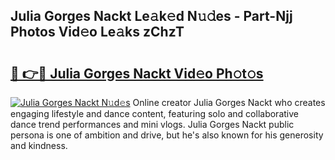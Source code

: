 ## Julia Gorges Nackt Le𝚊k𝚎d N𝚞𝚍es - Part-Njj Photos Vid𝚎o Le𝚊ks zChzT

# <h2><a href="http://fb00at.evod.top/?m=Julia+Gorges+Nackt">🔗 👉🔴 Julia Gorges Nackt Vid𝚎o Ph𝚘t𝚘s</a></h2>

[![Julia Gorges Nackt N𝚞d𝚎s](https://i.imgur.com/8V9OHl7.gif)](http://fb00at.evod.top/?m=Julia+Gorges+Nackt)
Online creator Julia Gorges Nackt who creates engaging lifestyle and dance content, featuring solo and collaborative dance trend performances and mini vlogs. Julia Gorges Nackt public persona is one of ambition and drive, but he's also known for his generosity and kindness. 
